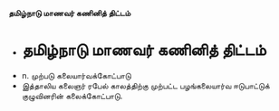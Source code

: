 **தமிழ்நாடு மாணவர் கணினித் திட்டம்**
- # தமிழ்நாடு மாணவர் கணினித் திட்டம்
- n. முற்படு கலையார்வக்கோட்பாடு
- இத்தாலிய கலைஞர் ரபேல் காலத்திற்கு முற்பட்ட பழங்கலையார்வ ஈடுபாட்டுக் குழுவினரின் கலைக்கோட்பாடு.

